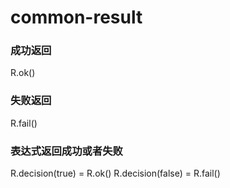 # common-result


### 成功返回 

R.ok()

### 失败返回 

R.fail()

### 表达式返回成功或者失败 

R.decision(true) = R.ok()
R.decision(false) = R.fail()